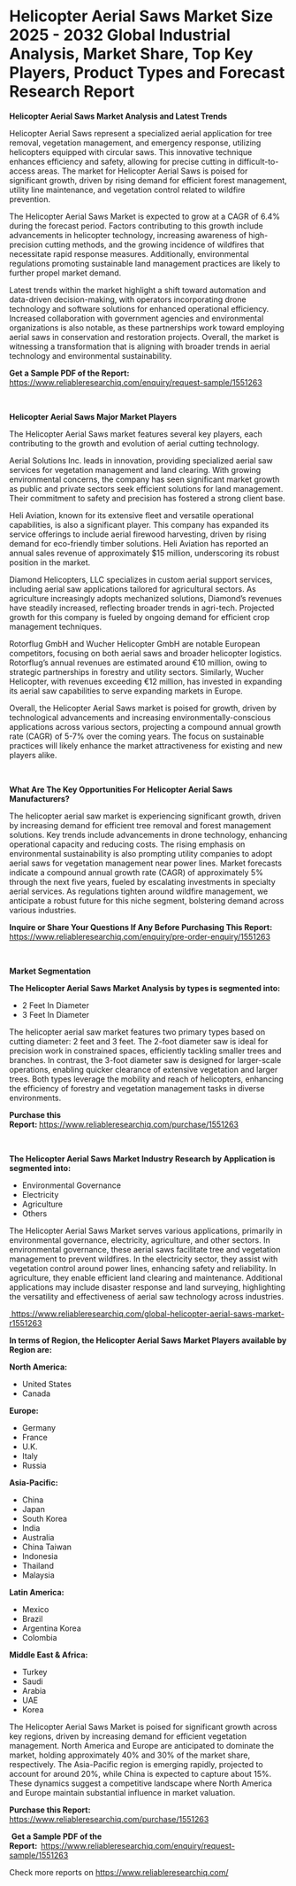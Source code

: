 <p><h1>Helicopter Aerial Saws Market Size 2025 - 2032 Global Industrial Analysis, Market Share, Top Key Players, Product Types and Forecast Research Report</h1></p><p><strong>Helicopter Aerial Saws Market Analysis and Latest Trends</strong></p>
<p><p>Helicopter Aerial Saws represent a specialized aerial application for tree removal, vegetation management, and emergency response, utilizing helicopters equipped with circular saws. This innovative technique enhances efficiency and safety, allowing for precise cutting in difficult-to-access areas. The market for Helicopter Aerial Saws is poised for significant growth, driven by rising demand for efficient forest management, utility line maintenance, and vegetation control related to wildfire prevention.</p><p>The Helicopter Aerial Saws Market is expected to grow at a CAGR of 6.4% during the forecast period. Factors contributing to this growth include advancements in helicopter technology, increasing awareness of high-precision cutting methods, and the growing incidence of wildfires that necessitate rapid response measures. Additionally, environmental regulations promoting sustainable land management practices are likely to further propel market demand.</p><p>Latest trends within the market highlight a shift toward automation and data-driven decision-making, with operators incorporating drone technology and software solutions for enhanced operational efficiency. Increased collaboration with government agencies and environmental organizations is also notable, as these partnerships work toward employing aerial saws in conservation and restoration projects. Overall, the market is witnessing a transformation that is aligning with broader trends in aerial technology and environmental sustainability.</p></p>
<p><strong>Get a Sample PDF of the Report:&nbsp;</strong> <a href="https://www.reliableresearchiq.com/enquiry/request-sample/1551263?utm_campaign=3073&utm_medium=2&utm_source=Github&utm_content=ia&utm_term=11042025&utm_id=helicopter-aerial-saws">https://www.reliableresearchiq.com/enquiry/request-sample/1551263</a></p>
<p>&nbsp;</p>
<p><strong>Helicopter Aerial Saws Major Market Players</strong></p>
<p><p>The Helicopter Aerial Saws market features several key players, each contributing to the growth and evolution of aerial cutting technology. </p><p>Aerial Solutions Inc. leads in innovation, providing specialized aerial saw services for vegetation management and land clearing. With growing environmental concerns, the company has seen significant market growth as public and private sectors seek efficient solutions for land management. Their commitment to safety and precision has fostered a strong client base.</p><p>Heli Aviation, known for its extensive fleet and versatile operational capabilities, is also a significant player. This company has expanded its service offerings to include aerial firewood harvesting, driven by rising demand for eco-friendly timber solutions. Heli Aviation has reported an annual sales revenue of approximately $15 million, underscoring its robust position in the market.</p><p>Diamond Helicopters, LLC specializes in custom aerial support services, including aerial saw applications tailored for agricultural sectors. As agriculture increasingly adopts mechanized solutions, Diamond’s revenues have steadily increased, reflecting broader trends in agri-tech. Projected growth for this company is fueled by ongoing demand for efficient crop management techniques.</p><p>Rotorflug GmbH and Wucher Helicopter GmbH are notable European competitors, focusing on both aerial saws and broader helicopter logistics. Rotorflug’s annual revenues are estimated around €10 million, owing to strategic partnerships in forestry and utility sectors. Similarly, Wucher Helicopter, with revenues exceeding €12 million, has invested in expanding its aerial saw capabilities to serve expanding markets in Europe.</p><p>Overall, the Helicopter Aerial Saws market is poised for growth, driven by technological advancements and increasing environmentally-conscious applications across various sectors, projecting a compound annual growth rate (CAGR) of 5-7% over the coming years. The focus on sustainable practices will likely enhance the market attractiveness for existing and new players alike.</p></p>
<p>&nbsp;</p>
<p><strong>What Are The Key Opportunities For Helicopter Aerial Saws Manufacturers?</strong></p>
<p><p>The helicopter aerial saw market is experiencing significant growth, driven by increasing demand for efficient tree removal and forest management solutions. Key trends include advancements in drone technology, enhancing operational capacity and reducing costs. The rising emphasis on environmental sustainability is also prompting utility companies to adopt aerial saws for vegetation management near power lines. Market forecasts indicate a compound annual growth rate (CAGR) of approximately 5% through the next five years, fueled by escalating investments in specialty aerial services. As regulations tighten around wildfire management, we anticipate a robust future for this niche segment, bolstering demand across various industries.</p></p>
<p><strong>Inquire or Share Your Questions If Any Before Purchasing This Report:</strong> <a href="https://www.reliableresearchiq.com/enquiry/pre-order-enquiry/1551263?utm_campaign=3073&utm_medium=2&utm_source=Github&utm_content=ia&utm_term=11042025&utm_id=helicopter-aerial-saws">https://www.reliableresearchiq.com/enquiry/pre-order-enquiry/1551263</a></p>
<p>&nbsp;</p>
<p><strong>Market Segmentation</strong></p>
<p><strong>The Helicopter Aerial Saws Market Analysis by types is segmented into:</strong></p>
<p><ul><li>2 Feet In Diameter</li><li>3 Feet In Diameter</li></ul></p>
<p><p>The helicopter aerial saw market features two primary types based on cutting diameter: 2 feet and 3 feet. The 2-foot diameter saw is ideal for precision work in constrained spaces, efficiently tackling smaller trees and branches. In contrast, the 3-foot diameter saw is designed for larger-scale operations, enabling quicker clearance of extensive vegetation and larger trees. Both types leverage the mobility and reach of helicopters, enhancing the efficiency of forestry and vegetation management tasks in diverse environments.</p></p>
<p><strong>Purchase this Report:&nbsp;</strong><a href="https://www.reliableresearchiq.com/purchase/1551263?utm_campaign=3073&utm_medium=2&utm_source=Github&utm_content=ia&utm_term=11042025&utm_id=helicopter-aerial-saws">https://www.reliableresearchiq.com/purchase/1551263</a></p>
<p>&nbsp;</p>
<p><strong>The Helicopter Aerial Saws Market Industry Research by Application is segmented into:</strong></p>
<p><ul><li>Environmental Governance</li><li>Electricity</li><li>Agriculture</li><li>Others</li></ul></p>
<p><p>The Helicopter Aerial Saws Market serves various applications, primarily in environmental governance, electricity, agriculture, and other sectors. In environmental governance, these aerial saws facilitate tree and vegetation management to prevent wildfires. In the electricity sector, they assist with vegetation control around power lines, enhancing safety and reliability. In agriculture, they enable efficient land clearing and maintenance. Additional applications may include disaster response and land surveying, highlighting the versatility and effectiveness of aerial saw technology across industries.</p></p>
<p><a href="https://www.reliableresearchiq.com/global-helicopter-aerial-saws-market-r1551263?utm_campaign=3073&utm_medium=2&utm_source=Github&utm_content=ia&utm_term=11042025&utm_id=helicopter-aerial-saws">&nbsp;https://www.reliableresearchiq.com/global-helicopter-aerial-saws-market-r1551263</a></p>
<p><strong>In terms of Region, the Helicopter Aerial Saws Market Players available by Region are:</strong></p>
<p>
    <p> <strong> North America: </strong>
        <ul>
            <li>United States</li>
            <li>Canada</li>
        </ul>
        </p> 
    <p> <strong> Europe: </strong>
        <ul>
            <li>Germany</li>
            <li>France</li>
            <li>U.K.</li>
            <li>Italy</li>
            <li>Russia</li>
        </ul>
        </p> 
    <p> <strong> Asia-Pacific: </strong>
        <ul>
            <li>China</li>
            <li>Japan</li>
            <li>South Korea</li>
            <li>India</li>
            <li>Australia</li>
            <li>China Taiwan</li>
            <li>Indonesia</li>
            <li>Thailand</li>
            <li>Malaysia</li>
        </ul>
        </p> 
    <p> <strong> Latin America: </strong>
        <ul>
            <li>Mexico</li>
            <li>Brazil</li>
            <li>Argentina Korea</li>
            <li>Colombia</li>
        </ul>
        </p> 
    <p> <strong> Middle East & Africa: </strong>
        <ul>
            <li>Turkey</li>
            <li>Saudi</li>
            <li>Arabia</li>
            <li>UAE</li>
            <li>Korea</li>
        </ul>
    </p>
    </p>
<p><p>The Helicopter Aerial Saws Market is poised for significant growth across key regions, driven by increasing demand for efficient vegetation management. North America and Europe are anticipated to dominate the market, holding approximately 40% and 30% of the market share, respectively. The Asia-Pacific region is emerging rapidly, projected to account for around 20%, while China is expected to capture about 15%. These dynamics suggest a competitive landscape where North America and Europe maintain substantial influence in market valuation.</p></p>
<p><strong>Purchase this Report: </strong><a href="https://www.reliableresearchiq.com/purchase/1551263?utm_campaign=3073&utm_medium=2&utm_source=Github&utm_content=ia&utm_term=11042025&utm_id=helicopter-aerial-saws">https://www.reliableresearchiq.com/purchase/1551263</a></p>
<p>&nbsp;<strong>Get a Sample PDF of the Report:&nbsp;&nbsp;</strong><a href="https://www.reliableresearchiq.com/enquiry/request-sample/1551263?utm_campaign=3073&utm_medium=2&utm_source=Github&utm_content=ia&utm_term=11042025&utm_id=helicopter-aerial-saws">https://www.reliableresearchiq.com/enquiry/request-sample/1551263</a></p>
<p><strong></strong></p>
<p>Check more reports on <a href="https://www.reliableresearchiq.com/?utm_campaign=3073&utm_medium=2&utm_source=Github&utm_content=ia&utm_term=11042025&utm_id=helicopter-aerial-saws">https://www.reliableresearchiq.com/</a></p>